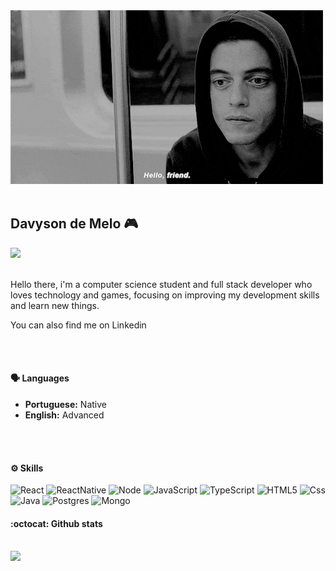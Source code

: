 <img src="./assets/img.gif" />
<br >
<br >

## Davyson de Melo 🎮

<a href="https://github.com/DavysonMelo">
  <img src="https://img.shields.io/github/followers/DavysonMelo?style=social" />
</a>

<br >
<br >

<p>Hello there, i'm a computer science student and full stack developer who loves technology and games, focusing on improving my development skills and learn new things.</p>
<p>You can also find me on <a src="https://www.linkedin.com/in/davysonmelo/">Linkedin</a></p>
<br >
<br >

#### 🗣 Languages

- **Portuguese:** Native
- **English:** Advanced

<br >
<br >

#### ⚙ Skills

![React](https://img.shields.io/badge/-React-222222?style=flat&logo=react)
![ReactNative](https://img.shields.io/badge/-ReactNative-222222?style=flat&logo=react)
![Node](https://img.shields.io/badge/-Node-222222?style=flat&logo=node.js)
![JavaScript](https://img.shields.io/badge/-JavaScript-222222?style=flat&logo=javascript)
![TypeScript](https://img.shields.io/badge/-TypeScript-222222?style=flat&logo=typescript)
![HTML5](https://img.shields.io/badge/-HTML5-222222?style=flat&logo=html5)
![Css](https://img.shields.io/badge/-CSS3-222222?style=flat&logo=css3)
![Java](https://img.shields.io/badge/-Java-222222?style=flat&logo=java)
![Postgres](https://img.shields.io/badge/-PostgreSQL-222222?style=flat&logo=postgresql)
![Mongo](https://img.shields.io/badge/-MongoDB-222222?style=flat&logo=mongodb)

#### :octocat: Github stats

<br >
<a href="https://github.com/DavysonMelo">
  <img src="https://github-readme-stats.vercel.app/api?username=DavysonMelo&show_icons=true&hide_border=true" />
</a>
